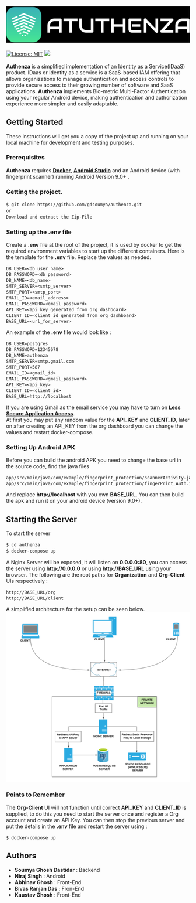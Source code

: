 ![Authenza](https://github.com/gdsoumya/authenza/blob/master/images/authenza.png?raw=true)
<br><br>
[![License: MIT](https://img.shields.io/badge/License-MIT-yellow.svg)](https://opensource.org/licenses/MIT)   <a href='https://github.com/gdsoumya' target='_blank'><img src='https://img.shields.io/github/followers/gdsoumya.svg?label=Folow&style=social'></a>
</a><br><br>
**Authenza** is a simplified implementation of an Identity as a Service(IDaaS) product. IDaas or Identity as a service is a SaaS-based IAM offering that allows organizations to manage authentication and access controls to provide secure access to their growing number of software and SaaS applications. **Authenza** implements Bio-metric Multi-Factor Authentication using your regular Android device, making authentication and authorization experience more simpler and easily adaptable.

## Getting Started
These instructions will get you a copy of the project up and running on your local machine for development and testing purposes.

### Prerequisites

**Authenza** requires [ **Docker**](https://docs.docker.com/), [**Android Studio**](https://developer.android.com/studio) and an Android device (with fingerprint scanner) running Android Version 9.0+ .

### Getting the project.

```sh
$ git clone https://github.com/gdsoumya/authenza.git
or 
Download and extract the Zip-File
```
### Setting up the .env file
Create a **.env** file at the root of the project, it is used by docker to get the required environment variables to start up the different containers. Here is the template for the **.env** file. Replace the values as needed.
```
DB_USER=<db_user_name>
DB_PASSWORD=<db_password>
DB_NAME=<db_name>
SMTP_SERVER=<smtp_server>
SMTP_PORT=<smtp_port>
EMAIL_ID=<email_address>
EMAIL_PASSWORD=<email_password>
API_KEY=<api_key_generated_from_org_dashboard>
CLIENT_ID=<client_id_generated_from_org_dashboard>
BASE_URL=<url_for_server>
```
An example of the **.env** file would look like :
```
DB_USER=postgres
DB_PASSWORD=12345678
DB_NAME=authenza
SMTP_SERVER=smtp.gmail.com
SMTP_PORT=587
EMAIL_ID=<gmail_id>
EMAIL_PASSWORD=<gmail_password>
API_KEY=<api_key>
CLIENT_ID=<client_id>
BASE_URL=http://localhost
```
If you are using Gmail as the email service you may have to turn on [**Less Secure Application Access**](https://support.google.com/accounts/answer/6010255?hl=en).<br>
At first you may put any random value for the **API_KEY** and **CLIENT_ID**, later on after creating an API_KEY from the org dashboard you can change the values and restart docker-compose.
### Setting Up Android APK
Before you can build the android APK you need to change the base url in the source code, find the java files
```
app/src/main/java/com/example/fingerprint_protection/scannerActivity.java
app/src/main/java/com/example/fingerprint_protection/fingerPrint_Auth.java
```
And replace **http://localhost** with you own **BASE_URL**. You can then build the apk and run it on your android device (version 9.0+).
## Starting the Server
To start the server
```sh
$ cd authenza
$ docker-compose up
```
A Nginx Server will be exposed, it will listen on **0.0.0.0:80**, you can access the server using **http://0.0.0.0** or using **http://BASE_URL** using your browser. The following are the root paths for **Organization** and **Org-Client** UIs respectively :
```
http://BASE_URL/org
http://BASE_URL/client
```
A simplified architecture for the setup can be seen below.
![Authenza Deplotment Diagram](https://github.com/gdsoumya/authenza/blob/master/images/deployment.png?raw=true)
### Points to Remember
The **Org-Client** UI will not function until correct **API_KEY** and **CLIENT_ID** is supplied, to do this you need to start the server once and register a Org account and create an API Key. You can then stop the previous server and put the details in the **.env** file and restart the server using :
```
$ docker-compose up
```
## Authors
-   **Soumya Ghosh Dastidar** : Backend
-   **Niraj Singh** : Android
-   **Abhinav Ghosh** : Front-End
-   **Bivas Ranjan Das** : Fron-End
-   **Kaustav Ghosh** : Front-End
